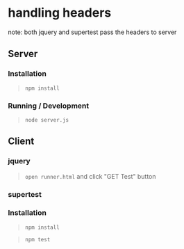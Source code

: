 handling headers
=================

note: both jquery and supertest pass the headers to server

## Server

### Installation

> `npm install`

### Running / Development

> `node server.js`

## Client

### jquery

> `open runner.html` and click "GET Test" button

### supertest

### Installation

> `npm install`

> `npm test`
